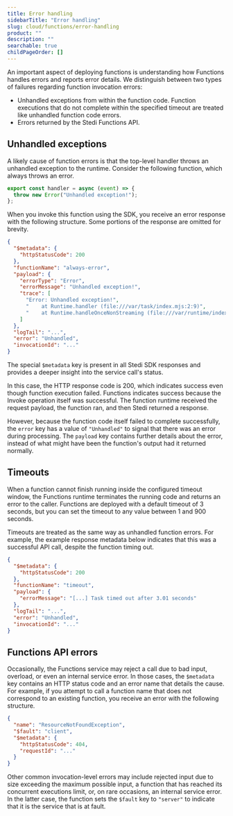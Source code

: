 ```yaml
---
title: Error handling
sidebarTitle: "Error handling"
slug: cloud/functions/error-handling
product: ""
description: ""
searchable: true
childPageOrder: []
---
```


An important aspect of deploying functions is understanding how Functions handles errors and reports error details. We distinguish between two types of failures regarding function invocation errors:

- Unhandled exceptions from within the function code. Function executions that do not complete within the specified timeout are treated like unhandled function code errors.
- Errors returned by the Stedi Functions API.

## Unhandled exceptions

A likely cause of function errors is that the top-level handler throws an unhandled exception to the runtime. Consider the following function, which always throws an error.

```js
export const handler = async (event) => {
  throw new Error("Unhandled exception!");
};
```

When you invoke this function using the SDK, you receive an error response with the following structure. Some portions of the response are omitted for brevity.

```json
{
  "$metadata": {
    "httpStatusCode": 200
  },
  "functionName": "always-error",
  "payload": {
    "errorType": "Error",
    "errorMessage": "Unhandled exception!",
    "trace": [
      "Error: Unhandled exception!",
      "    at Runtime.handler (file:///var/task/index.mjs:2:9)",
      "    at Runtime.handleOnceNonStreaming (file:///var/runtime/index.mjs:1086:29)"
    ]
  },
  "logTail": "...",
  "error": "Unhandled",
  "invocationId": "..."
}
```

The special `$metadata` key is present in all Stedi SDK responses and provides a deeper insight into the service call's status.

In this case, the HTTP response code is 200, which indicates success even though function execution failed. Functions indicates success because the Invoke operation itself was successful. The function runtime received the request payload, the function ran, and then Stedi returned a response.

However, because the function code itself failed to complete successfully, the `error` key has a value of `"Unhandled"` to signal that there was an error during processing. The `payload` key contains further details about the error, instead of what might have been the function's output had it returned normally.

## Timeouts

When a function cannot finish running inside the configured timeout window, the Functions runtime terminates the running code and returns an error to the caller. Functions are deployed with a default timeout of 3 seconds, but you can set the timeout to any value between 1 and 900 seconds.

Timeouts are treated as the same way as unhandled function errors. For example, the example response metadata below indicates that this was a successful API call, despite the function timing out.

```json
{
  "$metadata": {
    "httpStatusCode": 200
  },
  "functionName": "timeout",
  "payload": {
    "errorMessage": "[...] Task timed out after 3.01 seconds"
  },
  "logTail": "...",
  "error": "Unhandled",
  "invocationId": "..."
}
```

## Functions API errors

Occasionally, the Functions service may reject a call due to bad input, overload, or even an internal service error. In those cases, the `$metadata` key contains an HTTP status code and an error name that details the cause. For example, if you attempt to call a function name that does not correspond to an existing function, you receive an error with the following structure.

```json
{
  "name": "ResourceNotFoundException",
  "$fault": "client",
  "$metadata": {
    "httpStatusCode": 404,
    "requestId": "..."
  }
}
```

Other common invocation-level errors may include rejected input due to size exceeding the maximum possible input, a function that has reached its concurrent executions limit, or, on rare occasions, an internal service error. In the latter case, the function sets the `$fault` key to `"server"` to indicate that it is the service that is at fault.

